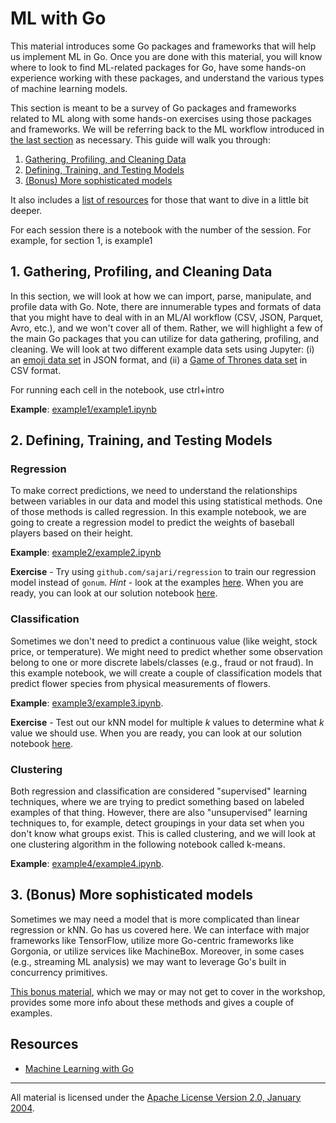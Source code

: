 # ML with Go

This material introduces some Go packages and frameworks that will help us implement ML in Go. Once you are done with this material, you will know where to look to find ML-related packages for Go, have some hands-on experience working with these packages, and understand the various types of machine learning models.

This section is meant to be a survey of Go packages and frameworks related to ML along with some hands-on exercises using those packages and frameworks. We will be referring back to the ML workflow introduced in [the last section](../ml_workflow) as necessary.  This guide will walk you through:

1. [Gathering, Profiling, and Cleaning Data](#1-gathering-profiling-and-cleaning-data)
2. [Defining, Training, and Testing Models](#2-defining-training-and-testing-models)
3. [(Bonus) More sophisticated models](#3-bonus-more-sophisticated-models)

It also includes a [list of resources](#resources) for those that want to dive in a little bit deeper.

For each session there is a notebook with the number of the session. For example, for section 1, is example1


## 1. Gathering, Profiling, and Cleaning Data

In this section, we will look at how we can import, parse, manipulate, and profile data with Go. Note, there are innumerable types and formats of data that you might have to deal with in an ML/AI workflow (CSV, JSON, Parquet, Avro,  etc.), and we won't cover all of them. Rather, we will highlight a few of the main Go packages that you can utilize for data gathering,  profiling, and cleaning.  We will look at two different example data sets using Jupyter: (i) an [emoji data set](https://www.kaggle.com/sanjayaw/emosim508) in JSON format, and (ii) a [Game of Thrones data set](https://github.com/chrisalbon/war_of_the_five_kings_dataset) in CSV format.

For running each cell in the notebook, use ctrl+intro

**Example**: [example1/example1.ipynb](example1/example1.ipynb) 

## 2. Defining, Training, and Testing Models

### Regression

To make correct predictions, we need to understand the relationships between variables in our data and model this using statistical methods. One of those methods is called regression. In this example notebook, we are going to create a regression model to predict the weights of baseball players based on their height.

**Example**: [example2/example2.ipynb](example2/example2.ipynb) 

**Exercise** - Try using `github.com/sajari/regression` to train our regression model instead of `gonum`. *Hint* - look at the examples [here](https://github.com/sajari/regression). When you are ready, you can look at our solution notebook [here](solutions/solution1.ipynb). 

### Classification

Sometimes we don't need to predict a continuous value (like weight, stock price, or temperature). We might need to predict whether some observation belong to one or more discrete labels/classes (e.g., fraud or not fraud). In this example notebook, we will create a couple of classification models that predict flower species from physical measurements of flowers.

**Example**: [example3/example3.ipynb](example3/example3.ipynb). 

**Exercise** - Test out our kNN model for multiple *k* values to determine what *k* value we should use. When you are ready, you can look at our solution notebook [here](solutions/solution2.ipynb). 

### Clustering

Both regression and classification are considered "supervised" learning techniques, where we are trying to predict something based on labeled examples of that thing. However, there are also "unsupervised" learning techniques to, for example, detect groupings in your data set when you don't know what groups exist. This is called clustering, and we will look at one clustering algorithm in the following notebook called k-means.

**Example**: [example4/example4.ipynb](example4/example4.ipynb). 

## 3. (Bonus) More sophisticated models

Sometimes we may need a model that is more complicated than linear regression or kNN. Go has us covered here. We can interface with major frameworks like TensorFlow, utilize more Go-centric frameworks like Gorgonia, or utilize services like MachineBox.  Moreover, in some cases (e.g., streaming ML analysis) we may want to leverage Go's built in concurrency primitives. 

[This bonus material](bonus), which we may or may not get to cover in the workshop, provides some more info about these methods and gives a couple of examples.

## Resources

- [Machine Learning with Go](https://www.packtpub.com/big-data-and-business-intelligence/machine-learning-go)  

___
All material is licensed under the [Apache License Version 2.0, January 2004](http://www.apache.org/licenses/LICENSE-2.0).
